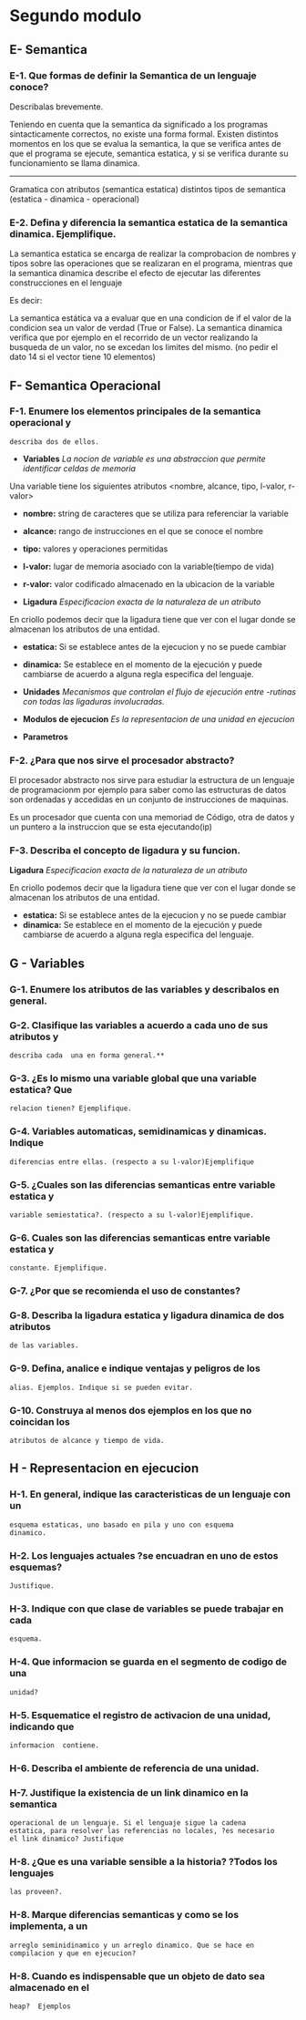 # Segundo modulo

## E- Semantica
### E-1. Que formas de definir la Semantica de un lenguaje conoce? 
Describalas brevemente.

Teniendo en cuenta que la semantica da significado a los programas
sintacticamente correctos, no existe una forma formal. 
Existen distintos momentos en los que se evalua la semantica, la que
se verifica antes de que el programa se ejecute, semantica estatica, y
si se verifica durante su funcionamiento se llama dinamica.

----
Gramatica con atributos (semantica estatica)
distintos tipos de semantica (estatica - dinamica - operacional)

### E-2. Defina y diferencia la semantica estatica de la semantica dinamica. Ejemplifique. 		

La semantica estatica se encarga de realizar la comprobacion de nombres y tipos
sobre las operaciones que se realizaran en el programa, mientras que
la semantica dinamica describe el efecto de ejecutar las diferentes
construcciones en el lenguaje

Es decir:

La semantica estática va a evaluar que en una condicion de if el valor
de la condicion sea un valor de verdad (True or False).
La semantica dinamica verifica que por ejemplo en el recorrido de un
vector realizando la busqueda de un valor, no se excedan los limites
del mismo. (no pedir el dato 14 si el vector tiene 10 elementos)


## F- Semantica Operacional
### F-1. Enumere los  elementos principales de la semantica operacional y
    describa dos de ellos.

- **Variables** *La nocion de variable es una abstraccion que permite
identificar celdas de memoria*

Una variable tiene los siguientes atributos <nombre, alcance, tipo, l-valor, r-valor>

   - **nombre:** string de caracteres que se utiliza para referenciar
      la variable
   - **alcance:** rango de instrucciones en el que se conoce el nombre
   - **tipo:** valores y operaciones permitidas
   - **l-valor:** lugar de memoria asociado con la variable(tiempo de
       vida)
   - **r-valor:** valor codificado almacenado en la ubicacion de la
       variable
	   
- **Ligadura** *Especificacion exacta de la naturaleza de un atributo*

En criollo podemos decir que la ligadura tiene que ver con el lugar
donde se almacenan los atributos de una entidad.

   - **estatica:** Si se establece antes de la ejecucion y no se puede cambiar
   - **dinamica:** Se establece en el momento de la ejecución y puede
       cambiarse de acuerdo a alguna regla especifica del lenguaje.
	   
- **Unidades** *Mecanismos que controlan el flujo de ejecución entre
-rutinas con todas las ligaduras involucradas.*
- **Modulos de ejecucion** *Es la representacion de una unidad en ejecucion*
- **Parametros** 



### F-2. ¿Para que nos sirve el procesador abstracto?	

El procesador abstracto nos sirve para estudiar la estructura de un
lenguaje de programacionm por ejemplo para saber como las estructuras
de datos son ordenadas y accedidas en un conjunto de instrucciones de
maquinas.

Es un procesador que cuenta con una memoriad de Código, otra de datos
y un puntero a la instruccion que se esta ejecutando(ip)


### F-3. Describa el  concepto de ligadura y su funcion. 	

**Ligadura** *Especificacion exacta de la naturaleza de un atributo*

En criollo podemos decir que la ligadura tiene que ver con el lugar
donde se almacenan los atributos de una entidad.

   - **estatica:** Si se establece antes de la ejecucion y no se puede cambiar
   - **dinamica:** Se establece en el momento de la ejecución y puede
       cambiarse de acuerdo a alguna regla especifica del lenguaje.


## G - Variables

### G-1. Enumere los atributos de las variables y describalos en general.

### G-2. Clasifique las variables a acuerdo a cada uno de sus atributos y
    describa cada  una en forma general.**
	
### G-3. ¿Es lo mismo una variable global que una variable estatica? Que
    relacion tienen? Ejemplifique.
	
### G-4. Variables automaticas, semidinamicas y dinamicas. Indique
    diferencias entre ellas. (respecto a su l-valor)Ejemplifique
	
### G-5. ¿Cuales son las diferencias semanticas entre variable estatica y
    variable semiestatica?. (respecto a su l-valor)Ejemplifique.
	
### G-6. Cuales son las diferencias semanticas entre variable estatica y
    constante. Ejemplifique.
	
### G-7. ¿Por que se recomienda el uso de constantes? 		 

### G-8. Describa la ligadura estatica y ligadura dinamica de dos atributos
    de las variables. 	   
	
### G-9. Defina, analice e indique ventajas y peligros de los
    alias. Ejemplos. Indique si se pueden evitar.
	
### G-10. Construya al menos dos ejemplos en los que no coincidan los
    atributos de alcance y tiempo de vida.    
	

## H - Representacion en ejecucion

### H-1. En general, indique las caracteristicas de un lenguaje con un
    esquema estaticas, uno basado en pila y uno con esquema
    dinamico.
	
### H-2. Los lenguajes actuales ?se encuadran en uno de estos esquemas?
    Justifique.
	
### H-3. Indique con que clase de variables se puede trabajar en cada
    esquema.
    
### H-4. Que informacion se guarda en el segmento de codigo de una
    unidad?
	
### H-5. Esquematice el registro de activacion de una unidad, indicando que
    informacion  contiene.
    
### H-6. Describa el ambiente de referencia de una unidad.
### H-7. Justifique la existencia de un link dinamico en la semantica
    operacional de un lenguaje. Si el lenguaje sigue la cadena
    estatica, para resolver las referencias no locales, ?es necesario
    el link dinamico? Justifique
	
### H-8. ¿Que es una variable sensible a la historia? ?Todos los lenguajes
    las proveen?.
	
### H-8. Marque diferencias semanticas y como se los implementa, a un
    arreglo seminidinamico y un arreglo dinamico. Que se hace en
    compilacion y que en ejecucion?
	
### H-8. Cuando es indispensable que un objeto de dato sea almacenado en el
    heap?  Ejemplos
